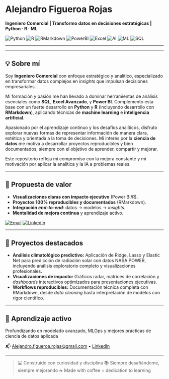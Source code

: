 # Alejandro Figueroa Rojas

**Ingeniero Comercial | Transformo datos en decisiones estratégicas | Python · R · ML**

![Python](https://img.shields.io/badge/Python-3670A0?style=for-the-badge&logo=python&logoColor=white)
![R](https://img.shields.io/badge/R-276DC3?style=for-the-badge&logo=r&logoColor=white)
![RMarkdown](https://img.shields.io/badge/RMarkdown-75AADB?style=for-the-badge&logo=markdown&logoColor=white)
![PowerBI](https://img.shields.io/badge/Power%20BI-F2C811?style=for-the-badge&logo=power-bi&logoColor=black)
![Excel](https://img.shields.io/badge/Excel-217346?style=for-the-badge&logo=microsoft-excel&logoColor=white)
![AI](https://img.shields.io/badge/AI-FF6F00?style=for-the-badge&logo=tensorflow&logoColor=white)
![ML](https://img.shields.io/badge/Machine%20Learning-6f42c1?style=for-the-badge&logo=tensorflow&logoColor=white)
![SQL](https://img.shields.io/badge/SQL-4479A1?style=for-the-badge&logo=mysql&logoColor=white)

---

---

## 💡 Sobre mí

Soy **Ingeniero Comercial** con enfoque estratégico y analítico, especializado en transformar datos complejos en *insights* que impulsan decisiones empresariales.

Mi formación y pasión me han llevado a dominar herramientas de análisis esenciales como **SQL**, **Excel Avanzado**, y **Power BI**. Complemento esta base con un fuerte desarrollo en **Python** y **R** (incluyendo desarrollo con **RMarkdown**), aplicando técnicas de **machine learning** e **inteligencia artificial**.

Apasionado por el aprendizaje continuo y los desafíos analíticos, disfruto explorar nuevas formas de representar información de manera clara, estética y orientada a la toma de decisiones. Mi interés por la **ciencia de datos** me motiva a desarrollar proyectos reproducibles y bien documentados, siempre con el objetivo de aprender, compartir y mejorar.

Este repositorio refleja mi compromiso con la mejora constante y mi motivación por aplicar la analítica y la IA a problemas reales.

---

## 🎯 Propuesta de valor

* **Visualizaciones claras con impacto ejecutivo** (Power BI/R).
* **Proyectos 100% reproducibles y documentados** (RMarkdown).
* **Integración *end-to-end***: datos → modelos → *insights*.
* **Mentalidad de mejora continua** y aprendizaje activo.

[![Email](https://img.shields.io/badge/Contacto-email-D14836?style=for-the-badge&logo=gmail&logoColor=white)](mailto:Alejandro.figueroa.rojas@gmail.com)
[![LinkedIn](https://img.shields.io/badge/LinkedIn-0A66C2?style=for-the-badge&logo=linkedin&logoColor=white)](https://www.linkedin.com/in/alejandrofigueroarojas)

---

## 📂 Proyectos destacados

-   **Análisis climatológico predictivo:** Aplicación de Ridge, Lasso y Elastic Net para predicción de radiación solar con datos NASA POWER, incluyendo análisis exploratorio completo y visualizaciones profesionales.
-   **Visualizaciones de impacto:** Gráficos radar, matrices de correlación y *dashboards* interactivos optimizados para presentaciones ejecutivas.
-   **Workflows reproducibles:** Documentación técnica completa con RMarkdown, desde *data cleaning* hasta interpretación de modelos con rigor científico.

---

## 🚀 Aprendizaje activo

Profundizando en modelado avanzado, MLOps y mejores prácticas de ciencia de datos aplicada

📬 [Alejandro.figueroa.rojas@gmail.com](mailto:Alejandro.figueroa.rojas@gmail.com) • [LinkedIn](https://www.linkedin.com/in/alejandrofigueroarojas)

---

> 💻 Construido con curiosidad y disciplina
> 📚 Siempre desafiándome, siempre mejorando
> ☕ Made with coffee + dedication to learning
>


